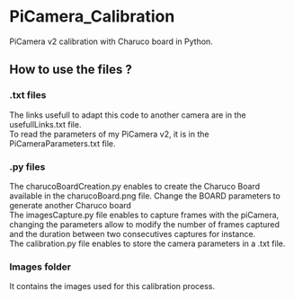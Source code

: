 # PiCamera_Calibration
PiCamera v2 calibration with Charuco board in Python.
## How to use the files ?

### .txt files
The links usefull to adapt this code to another camera are in the usefullLinks.txt file. <br/>
To read the parameters of my PiCamera v2, it is in the PiCameraParameters.txt file. <br/>

### .py files
The charucoBoardCreation.py enables to create the Charuco Board available in the charucoBoard.png file. Change the BOARD parameters to generate another Charuco board <br/>
The imagesCapture.py file enables to capture frames with the piCamera, changing the parameters allow to modify the number of frames captured and the duration between two consecutives captures for instance. <br/> 
The calibration.py file enables to store the camera parameters in a .txt file.

### Images folder
It contains the images used for this calibration process.
